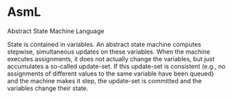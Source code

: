 AsmL
====

Abstract State Machine Language

State is contained in variables. An abstract state machine computes stepwise, simultaneous updates on these variables. When the machine executes assignments, it does not actually change the variables, but just accumulates a so-called update-set. If this update-set is consistent (e.g., no assignments of different values to the same variable have been queued) and the machine makes it step, the update-set is committed and the variables change their state.
